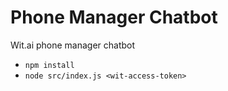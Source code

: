 # Phone Manager Chatbot
Wit.ai phone manager chatbot

- `npm install`
- `node src/index.js <wit-access-token>`
